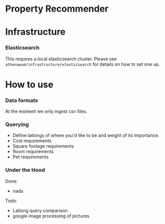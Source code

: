 Property Recommender
====================

# Infrastructure

### Elasticsearch

This requires a local elasticsearch cluster.  Please see `athenaeum/infrastructure/elasticsearch` for details on how to set one up.


# How to use

### Data formats

At the moment we only ingest csv files.


### Querying

- Define latlongs of where you'd like to be and weight of its importance.
- Cost requirements
- Square footage requirements
- Room requirements
- Pet requirements


### Under the Hood

Done:
- nada

Todo:
- Latlong query comparison
- google image processing of pictures
















